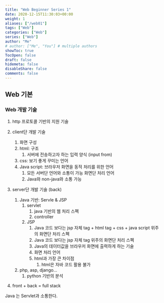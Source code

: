 ```yaml
---
title: "Web Beginner Series 1"
date: 2020-12-15T11:30:03+00:00
weight: 1
aliases: ["/web01"]
tags: ["Web"]
categories: ["Web"]
series: ["Web"]
author: "Me"
# author: ["Me", "You"] # multiple authors
showToc: true
TocOpen: false
draft: false
hidemeta: false
disableShare: false
comments: false
---
```


## Web 기본 
### Web 개발 기술 

1. http 프로토콜 기반의 지원 기술
2. client단 개발 기술
    1. 화면 구성
    2. html: 구조
        1. 서버에 전송하고자 하는 입력 양식 (input from) 
    3. css: 보기 좋게 꾸미는 언어
    4. Java script: 브라우저 화면을 동적 처리를 위한 언어 
        1. 모든 서버단 언어와 소통이 가능 화면단 처리 언어
        2. Java와 non-java와 소통 가능 
3. server단 개발 기술 (back) 
    1. Java 기반: Servle & JSP
        1. servlet 
            1. java 기반의 웹 처리 스펙
            2. controller 
        2. JSP
            1. Java 코드 보다는 jsp 자체 tag + html tag + css + java script 위주의 화면단 처리 스펙 
            2. Java 코드 보다는 jsp 자체 tag 위주의 화면단 처리 스펙 
            3. Java의 데이터값을 브라우저 화면에 출력하게 하는 기술 
            4. 화면 처리 언어
            5. html과 가장 큰 차이점 
                1. html은 자바 코드 활용 불가 
    2. php, asp, django...
        1. python 기반의 분석

4. front + back = full stack

Java 는 Servlet과 소통한다. 
